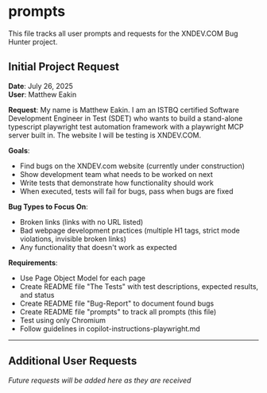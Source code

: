 # prompts

This file tracks all user prompts and requests for the XNDEV.COM Bug Hunter project.

## Initial Project Request

**Date**: July 26, 2025  
**User**: Matthew Eakin  

**Request**: 
My name is Matthew Eakin. I am an ISTBQ certified Software Development Engineer in Test (SDET) who wants to build a stand-alone typescript playwright test automation framework with a playwright MCP server built in. The website I will be testing is XNDEV.COM. 

**Goals**:
- Find bugs on the XNDEV.com website (currently under construction)
- Show development team what needs to be worked on next
- Write tests that demonstrate how functionality should work
- When executed, tests will fail for bugs, pass when bugs are fixed

**Bug Types to Focus On**:
- Broken links (links with no URL listed)
- Bad webpage development practices (multiple H1 tags, strict mode violations, invisible broken links)
- Any functionality that doesn't work as expected

**Requirements**:
- Use Page Object Model for each page
- Create README file "The Tests" with test descriptions, expected results, and status
- Create README file "Bug-Report" to document found bugs
- Create README file "prompts" to track all prompts (this file)
- Test using only Chromium
- Follow guidelines in copilot-instructions-playwright.md

---

## Additional User Requests

*Future requests will be added here as they are received*
